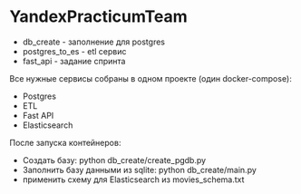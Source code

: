 # YandexPracticumTeam
- db_create - заполнение для postgres
- postgres_to_es - etl сервис
- fast_api - задание спринта


Все нужные сервисы собраны в одном проекте (один docker-compose):
- Postgres
- ETL
- Fast API
- Elasticsearch

После запуска контейнеров:
- Создать базу: python db_create/create_pgdb.py
- Заполнить базу данными из sqlite: python db_create/main.py
- применить схему для Elasticsearch из movies_schema.txt
